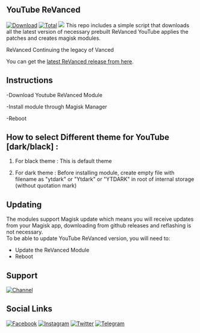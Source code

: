 ## YouTube ReVanced
[![Download](https://img.shields.io/github/v/release/Arafatulislamantor/YouTubeReVancedUnofficial?color=orange&logoColor=orange&label=Download&logo=DocuSign)](https://github.com/Arafatulislamantor/YouTubeReVancedUnofficial/releases/latest) [![Total](https://shields.io/github/downloads/Arafatulislamantor/YouTubeReVancedUnofficial/total?logo=Bookmeter&label=Counts&logoColor=yellow&color=yellow)](https://github.com/Arafatulislamantor/YouTubeReVancedUnofficial/releases/tag/v17.29.34)
![](https://github.com/Arafatulislamantor/YouTubeReVancedUnofficial/blob/16b0c4c77ef042365dcbd531c9058f04bb34e5f5/YoutubeRevanced.jpg)
This repo includes a simple script that downloads all the latest version of necessary prebuilt ReVanced YouTube applies the patches and creates magisk modules.

ReVanced Continuing the legacy of Vanced

You can get the [latest ReVanced release from here](https://github.com/Arafatulislamantor/YouTubeReVancedUnofficial/releases/latest).

## Instructions
-Download Youtube ReVanced Module

-Install module through Magisk Manager

-Reboot

## How to select Different theme for YouTube [dark/black] :

1. For black theme :
This is default theme

2. For dark theme :
Before installing module, create empty file with filename as "ytdark" or "Ytdark" or "YTDARK" in root of internal storage (without quotation mark)

## Updating
The modules support Magisk update which means you will receive updates from your Magisk app, downloading from github releases and reflashing is not necessary.  
To be able to update YouTube ReVanced version, you will need to:

 * Update the ReVanced Module
 * Reboot

## Support
[![Channel](https://img.shields.io/badge/Subscribe%20-Telegram%20Channel%20%20-blue.svg?logo=telegram)](https://t.me/AndroidRepoOfficial)

## Social Links
[![Facebook](https://img.shields.io/badge/Follow-Facebook-blue.svg?logo=facebook)](https://www.facebook.com/Arfatulislamantor)
[![Instagram](https://img.shields.io/badge/Follow-Instagram-red.svg?logo=instagram)](https://www.instagram.com/Arafatulislamantor)
[![Twitter](https://img.shields.io/badge/Follow-Twitter-blue.svg?logo=twitter)](https://www.twitter.com/CryptoArafat) [![Telegram](https://img.shields.io/badge/-Telegram-blue.svg?logo=telegram)](https://t.me/Arafatulislamantor)
